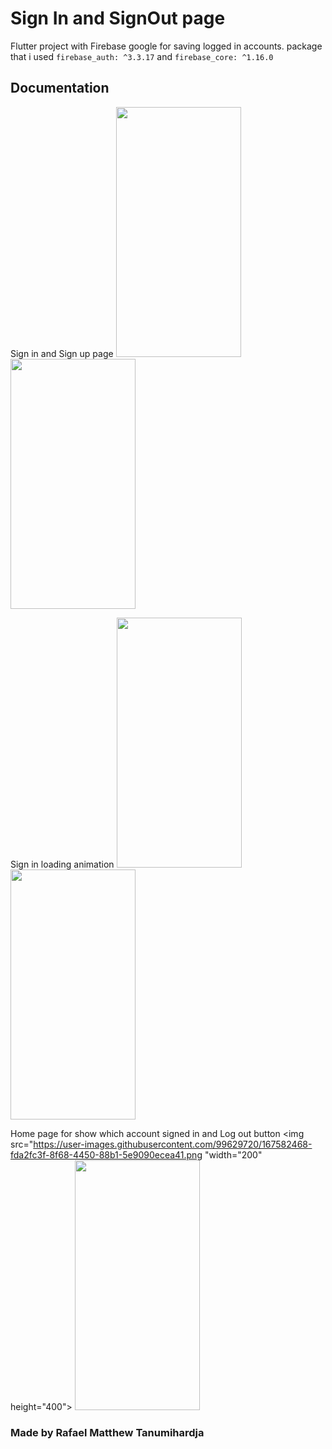 # Sign In and SignOut page

Flutter project with Firebase google for saving logged in accounts.
package that i used `firebase_auth: ^3.3.17` and `firebase_core: ^1.16.0`

## Documentation
Sign in and Sign up page
<img src="https://user-images.githubusercontent.com/99629720/167581732-9e182b1f-a1f2-4c35-afca-599097c7477a.png" width="200" height="400">  <img src="https://user-images.githubusercontent.com/99629720/167581755-5461c258-0cbc-40fe-8ad8-913a2cace887.png" width="200" height="400">

Sign in loading animation
<img src="https://user-images.githubusercontent.com/99629720/167582232-f7706f45-5857-447c-b7ac-8d19fd3337c3.png" width="200" height="400">  <img src="https://user-images.githubusercontent.com/99629720/167582239-40b9ecf5-fdb6-48d1-b36d-27f2d477902b.png" width="200" height="400">

Home page for show which account signed in and Log out button
<img src="https://user-images.githubusercontent.com/99629720/167582468-fda2fc3f-8f68-4450-88b1-5e9090ecea41.png "width="200" height="400">  <img src="https://user-images.githubusercontent.com/99629720/167582478-f3261da4-b26c-4344-94a9-8ae9b46e96e9.png" width="200" height="400">

### Made by Rafael Matthew Tanumihardja